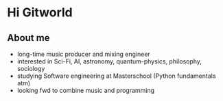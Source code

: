 # Hi Gitworld

## About me

- long-time music producer and mixing engineer
- interested in Sci-Fi, AI, astronomy, quantum-physics, philosophy, sociology
- studying Software engineering at Masterschool (Python fundamentals atm)
- looking fwd to combine music and programming



# 
